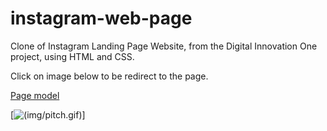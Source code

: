 # instagram-web-page

Clone of Instagram Landing Page Website, from the Digital Innovation One project, using HTML and CSS.

Click on image below to be redirect to the page.

[Page model](https://www.instagram.com/)

[![(img/pitch.gif)](https://ventura-v.github.io/instagram-landing-page-dio-html-css/)]

